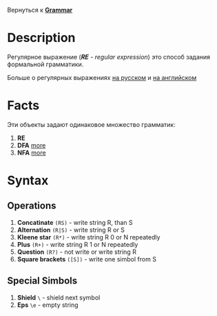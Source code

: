 Вернуться к [**Grammar**](../Description.md)

# Description

Регулярное выражение (***RE** - regular expression*)
это способ задания формальной грамматики.

Больше о регулярных выражениях [на русском](https://ru.wikipedia.org/wiki/%D0%A0%D0%B5%D0%B3%D1%83%D0%BB%D1%8F%D1%80%D0%BD%D1%8B%D0%B5_%D0%B2%D1%8B%D1%80%D0%B0%D0%B6%D0%B5%D0%BD%D0%B8%D1%8F) и [на английском](https://en.wikipedia.org/wiki/Regular_expression)

# Facts

Эти объекты задают одинаковое множество грамматик:

1) **RE**
2) **DFA** [more](https://ru.wikipedia.org/wiki/%D0%94%D0%B5%D1%82%D0%B5%D1%80%D0%BC%D0%B8%D0%BD%D0%B8%D1%80%D0%BE%D0%B2%D0%B0%D0%BD%D0%BD%D1%8B%D0%B9_%D0%BA%D0%BE%D0%BD%D0%B5%D1%87%D0%BD%D1%8B%D0%B9_%D0%B0%D0%B2%D1%82%D0%BE%D0%BC%D0%B0%D1%82)
3) **NFA** [more](https://ru.wikipedia.org/wiki/%D0%9D%D0%B5%D0%B4%D0%B5%D1%82%D0%B5%D1%80%D0%BC%D0%B8%D0%BD%D0%B8%D1%80%D0%BE%D0%B2%D0%B0%D0%BD%D0%BD%D1%8B%D0%B9_%D0%BA%D0%BE%D0%BD%D0%B5%D1%87%D0%BD%D1%8B%D0%B9_%D0%B0%D0%B2%D1%82%D0%BE%D0%BC%D0%B0%D1%82)

# Syntax

## Operations

1) **Concatinate**      `(RS)`  - write string R, than S
2) **Alternation**      `(R|S)` - write string R or S
3) **Kleene star**      `(R*)`  - write string R 0 or N repeatedly
4) **Plus**             `(R+)`  - write string R 1 or N repeatedly
5) **Question**         `(R?)`  - not write or write string R
6) **Square brackets**  `([S])` - write one simbol from S 

## Special Simbols

1) **Shield** `\` - shield next symbol
2) **Eps**    `\e` - empty string
